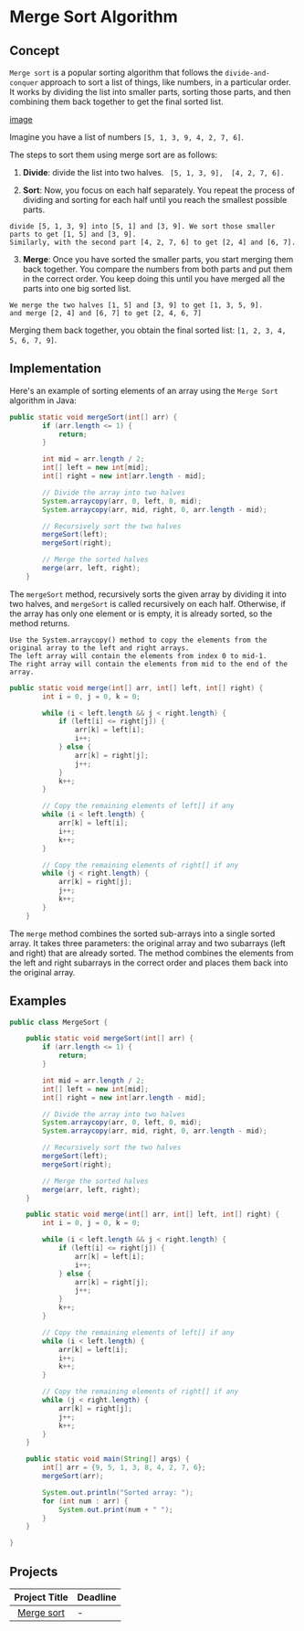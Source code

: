 # Merge Sort Algorithm 

## Concept
`Merge sort` is a popular sorting algorithm that follows the `divide-and-conquer` approach to sort a list of things, like numbers, in a particular order. It works by dividing the list into smaller parts, sorting those parts, and then combining them back together to get the final sorted list. 

[image]()

Imagine you have a list of numbers `[5, 1, 3, 9, 4, 2, 7, 6]`.

The steps  to sort them using merge sort are as follows:


1. **Divide**:  divide the list into two halves.
```  [5, 1, 3, 9],  [4, 2, 7, 6]. ```

2. **Sort**: Now, you focus on each half separately. You repeat the process of dividing and sorting for each half until you reach the smallest possible parts. 
```
divide [5, 1, 3, 9] into [5, 1] and [3, 9]. We sort those smaller parts to get [1, 5] and [3, 9].
Similarly, with the second part [4, 2, 7, 6] to get [2, 4] and [6, 7].
```



3. **Merge**: Once you have sorted the smaller parts, you start merging them back together. You compare the numbers from both parts and put them in the correct order. You keep doing this until you have merged all the parts into one big sorted list.


```
We merge the two halves [1, 5] and [3, 9] to get [1, 3, 5, 9]. 
and merge [2, 4] and [6, 7] to get [2, 4, 6, 7]
```
Merging them back together, you obtain the final sorted list: `[1, 2, 3, 4, 5, 6, 7, 9]`.

## Implementation

Here's an example of sorting elements of an array using the `Merge Sort` algorithm  in Java:

```java
public static void mergeSort(int[] arr) {
        if (arr.length <= 1) {
            return;
        }

        int mid = arr.length / 2;
        int[] left = new int[mid];
        int[] right = new int[arr.length - mid];

        // Divide the array into two halves
        System.arraycopy(arr, 0, left, 0, mid);
        System.arraycopy(arr, mid, right, 0, arr.length - mid);

        // Recursively sort the two halves
        mergeSort(left);
        mergeSort(right);

        // Merge the sorted halves
        merge(arr, left, right);
    }
```
The `mergeSort` method, recursively sorts the given array by dividing it into two halves, and `mergeSort` is called recursively on each half. Otherwise, if the array has only one element or is empty, it is already sorted, so the method returns.

```
Use the System.arraycopy() method to copy the elements from the original array to the left and right arrays. 
The left array will contain the elements from index 0 to mid-1.
The right array will contain the elements from mid to the end of the array.
```

```java
public static void merge(int[] arr, int[] left, int[] right) {
        int i = 0, j = 0, k = 0;

        while (i < left.length && j < right.length) {
            if (left[i] <= right[j]) {
                arr[k] = left[i];
                i++;
            } else {
                arr[k] = right[j];
                j++;
            }
            k++;
        }

        // Copy the remaining elements of left[] if any
        while (i < left.length) {
            arr[k] = left[i];
            i++;
            k++;
        }

        // Copy the remaining elements of right[] if any
        while (j < right.length) {
            arr[k] = right[j];
            j++;
            k++;
        }
    }
```
The `merge` method combines the sorted sub-arrays into a single sorted array. It takes three parameters: the original array and two subarrays (left and right) that are already sorted.
The method combines the elements from the left and right subarrays in the correct order and places them back into the original array.


## Examples
```java
public class MergeSort {

    public static void mergeSort(int[] arr) {
        if (arr.length <= 1) {
            return;
        }

        int mid = arr.length / 2;
        int[] left = new int[mid];
        int[] right = new int[arr.length - mid];

        // Divide the array into two halves
        System.arraycopy(arr, 0, left, 0, mid);
        System.arraycopy(arr, mid, right, 0, arr.length - mid);

        // Recursively sort the two halves
        mergeSort(left);
        mergeSort(right);

        // Merge the sorted halves
        merge(arr, left, right);
    }

    public static void merge(int[] arr, int[] left, int[] right) {
        int i = 0, j = 0, k = 0;

        while (i < left.length && j < right.length) {
            if (left[i] <= right[j]) {
                arr[k] = left[i];
                i++;
            } else {
                arr[k] = right[j];
                j++;
            }
            k++;
        }

        // Copy the remaining elements of left[] if any
        while (i < left.length) {
            arr[k] = left[i];
            i++;
            k++;
        }

        // Copy the remaining elements of right[] if any
        while (j < right.length) {
            arr[k] = right[j];
            j++;
            k++;
        }
    }

    public static void main(String[] args) {
        int[] arr = {9, 5, 1, 3, 8, 4, 2, 7, 6};
        mergeSort(arr);

        System.out.println("Sorted array: ");
        for (int num : arr) {
            System.out.print(num + " ");
        }
    }

}
```


## Projects
| Project Title | Deadline |
|:-----------:|:-------------|
| [Merge sort](https://github.com/SAFCSP-Team/merge-sort) | - | 


